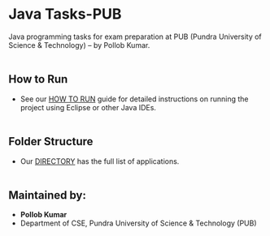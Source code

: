 # Java Tasks-PUB
Java programming tasks for exam preparation at PUB (Pundra University of Science &amp; Technology) – by Pollob Kumar.
<br><br>

## How to Run
- See our [HOW TO RUN](HOW_TO_RUN.md) guide for detailed instructions on running the project using Eclipse or other Java IDEs.
<br><br>


## Folder Structure
- Our [DIRECTORY](DIRECTORY.md) has the full list of applications.
<br><br>

## Maintained by:
- **Pollob Kumar**  
- Department of CSE, Pundra University of Science & Technology (PUB)
